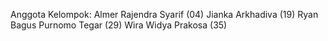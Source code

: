 Anggota Kelompok:
Almer Rajendra Syarif (04)
Jianka Arkhadiva (19)
Ryan Bagus Purnomo Tegar (29)
Wira Widya Prakosa (35)
